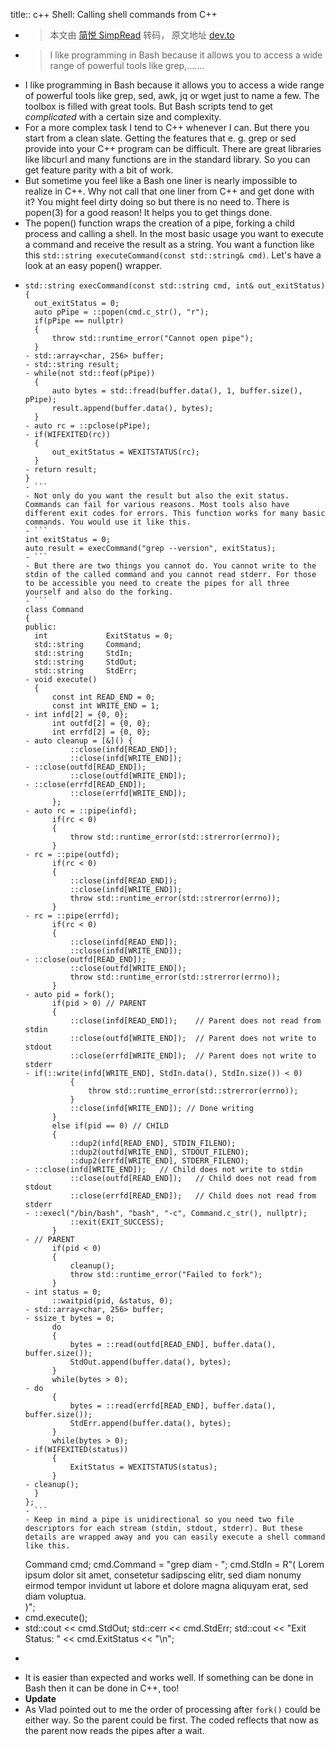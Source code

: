 title:: c++ Shell: Calling shell commands from C++

- > 本文由 [简悦 SimpRead](http://ksria.com/simpread/) 转码， 原文地址 [dev.to](https://dev.to/aggsol/calling-shell-commands-from-c-8ej)
- > I like programming in Bash because it allows you to access a wide range of powerful tools like grep,.......
- I like programming in Bash because it allows you to access a wide range of powerful tools like grep, sed, awk, jq or wget just to name a few. The toolbox is filled with great tools. But Bash scripts tend to get _complicated_ with a certain size and complexity.
- For a more complex task I tend to C++ whenever I can. But there you start from a clean slate. Getting the features that e. g. grep or sed provide into your C++ program can be difficult. There are great libraries like libcurl and many functions are in the standard library. So you can get feature parity with a bit of work.
- But sometime you feel like a Bash one liner is nearly impossible to realize in C++. Why not call that one liner from C++ and get done with it? You might feel dirty doing so but there is no need to. There is popen(3) for a good reason! It helps you to get things done.
- The popen() function wraps the creation of a pipe, forking a child process and calling a shell. In the most basic usage you want to execute a command and receive the result as a string. You want a function like this `std::string executeCommand(const std::string& cmd)`. Let's have a look at an easy popen() wrapper.
- ```
  std::string execCommand(const std::string cmd, int& out_exitStatus)
  {
    out_exitStatus = 0;
    auto pPipe = ::popen(cmd.c_str(), "r");
    if(pPipe == nullptr)
    {
        throw std::runtime_error("Cannot open pipe");
    }
  - std::array<char, 256> buffer;
  - std::string result;
  - while(not std::feof(pPipe))
    {
        auto bytes = std::fread(buffer.data(), 1, buffer.size(), pPipe);
        result.append(buffer.data(), bytes);
    }
  - auto rc = ::pclose(pPipe);
  - if(WIFEXITED(rc))
    {
        out_exitStatus = WEXITSTATUS(rc);
    }
  - return result;
  }
  - ```
  - Not only do you want the result but also the exit status. Commands can fail for various reasons. Most tools also have different exit codes for errors. This function works for many basic commands. You would use it like this.
  - ```
  int exitStatus = 0;
  auto result = execCommand("grep --version", exitStatus);
  - ```
  - But there are two things you cannot do. You cannot write to the stdin of the called command and you cannot read stderr. For those to be accessible you need to create the pipes for all three yourself and also do the forking.
  - ```
  class Command
  {
  public:
    int             ExitStatus = 0;
    std::string     Command;    
    std::string     StdIn;
    std::string     StdOut;
    std::string     StdErr;
  - void execute()
    {
        const int READ_END = 0;
        const int WRITE_END = 1;
  - int infd[2] = {0, 0};
        int outfd[2] = {0, 0};
        int errfd[2] = {0, 0};
  - auto cleanup = [&]() {
            ::close(infd[READ_END]);
            ::close(infd[WRITE_END]);
  - ::close(outfd[READ_END]);
            ::close(outfd[WRITE_END]);
  - ::close(errfd[READ_END]);
            ::close(errfd[WRITE_END]);  
        };
  - auto rc = ::pipe(infd);
        if(rc < 0)
        {
            throw std::runtime_error(std::strerror(errno));
        }
  - rc = ::pipe(outfd);
        if(rc < 0)
        {
            ::close(infd[READ_END]);
            ::close(infd[WRITE_END]);
            throw std::runtime_error(std::strerror(errno));
        }
  - rc = ::pipe(errfd);
        if(rc < 0)
        {
            ::close(infd[READ_END]);
            ::close(infd[WRITE_END]);
  - ::close(outfd[READ_END]);
            ::close(outfd[WRITE_END]);
            throw std::runtime_error(std::strerror(errno));
        }
  - auto pid = fork();
        if(pid > 0) // PARENT
        {
            ::close(infd[READ_END]);    // Parent does not read from stdin
            ::close(outfd[WRITE_END]);  // Parent does not write to stdout
            ::close(errfd[WRITE_END]);  // Parent does not write to stderr
  - if(::write(infd[WRITE_END], StdIn.data(), StdIn.size()) < 0)
            {
                throw std::runtime_error(std::strerror(errno));
            }
            ::close(infd[WRITE_END]); // Done writing
        }
        else if(pid == 0) // CHILD
        {
            ::dup2(infd[READ_END], STDIN_FILENO);
            ::dup2(outfd[WRITE_END], STDOUT_FILENO);
            ::dup2(errfd[WRITE_END], STDERR_FILENO);
  - ::close(infd[WRITE_END]);   // Child does not write to stdin
            ::close(outfd[READ_END]);   // Child does not read from stdout
            ::close(errfd[READ_END]);   // Child does not read from stderr
  - ::execl("/bin/bash", "bash", "-c", Command.c_str(), nullptr);
            ::exit(EXIT_SUCCESS);
        }
  - // PARENT
        if(pid < 0)
        {
            cleanup();
            throw std::runtime_error("Failed to fork");
        }
  - int status = 0;
        ::waitpid(pid, &status, 0);
  - std::array<char, 256> buffer;
  - ssize_t bytes = 0;
        do
        {
            bytes = ::read(outfd[READ_END], buffer.data(), buffer.size());
            StdOut.append(buffer.data(), bytes);
        }
        while(bytes > 0);
  - do
        {
            bytes = ::read(errfd[READ_END], buffer.data(), buffer.size());
            StdErr.append(buffer.data(), bytes);
        }
        while(bytes > 0);
  - if(WIFEXITED(status))
        {
            ExitStatus = WEXITSTATUS(status);
        }
  - cleanup();
    }
  };
  - ```
  - Keep in mind a pipe is unidirectional so you need two file descriptors for each stream (stdin, stdout, stderr). But these details are wrapped away and you can easily execute a shell command like this.
  ```
    Command cmd;
    cmd.Command = "grep diam - ";
    cmd.StdIn = R"(
   Lorem ipsum dolor sit amet, consetetur sadipscing elitr, sed diam nonumy eirmod tempor invidunt ut labore et dolore magna aliquyam erat, sed diam voluptua.    
   )";
- cmd.execute();
- std::cout << cmd.StdOut;
    std::cerr << cmd.StdErr;
    std::cout << "Exit Status: " << cmd.ExitStatus << "\n";
- ```
- It is easier than expected and works well. If something can be done in Bash then it can be done in C++, too!
- **Update**
- As Vlad pointed out to me the order of processing after `fork()` could be either way. So the parent could be first. The coded reflects that now as the parent now reads the pipes after a wait.